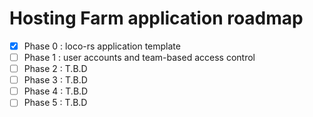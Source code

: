 # Hosting Farm application roadmap
- [x] Phase 0 : loco-rs application template
- [ ] Phase 1 : user accounts and team-based access control
- [ ] Phase 2 : T.B.D
- [ ] Phase 3 : T.B.D
- [ ] Phase 4 : T.B.D 
- [ ] Phase 5 : T.B.D 
